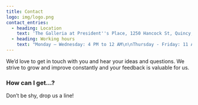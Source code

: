 ```yaml
---
title: Contact
logo: img/logo.png
contact_entries:
  - heading: Location
    text: 'The Galleria at President''s Place, 1250 Hancock St, Quincy, MA 02169'
  - heading: Working hours
    text: "Monday – Wednesday: 4 PM to 12 AM\n\nThursday - Friday: 11 AM - 12 AM\n\nSaturday:\t10:30AM–12AM\n\nSunday:\t10:30 AM–9 PM"
---
```

We’d love to get in touch with you and hear your ideas and questions. We strive to grow and improve constantly and your feedback
is valuable for us.

<h3 class="f4 b lh-title mb2">How can I get…?</h3>

Don’t be shy, drop us a line!